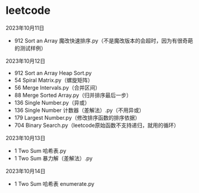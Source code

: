 # leetcode

2023年10月11日
- 912 Sort an Array 魔改快速排序.py（不是魔改版本的会超时，因为有很奇葩的测试样例）

2023年10月12日
- 912 Sort an Array Heap Sort.py
- 54 Spiral Matrix.py（螺旋矩阵）
- 56 Merge Intervals.py（合并区间）
- 88 Merge Sorted Array.py（归并排序最后一步）
- 136 Single Number.py（异或）
- 136 Single Number 计数器（差解法）.py（不用异或）
- 179 Largest Number.py（修改排序函数的排序依据）
- 704 Binary Search.py（leetcode原始函数不支持递归，就用的循环）

2023年10月13日
- 1 Two Sum 哈希表.py
- 1 Two Sum 暴力解（差解法）.py

2023年10月14日
- 1 Two Sum 哈希表 enumerate.py
